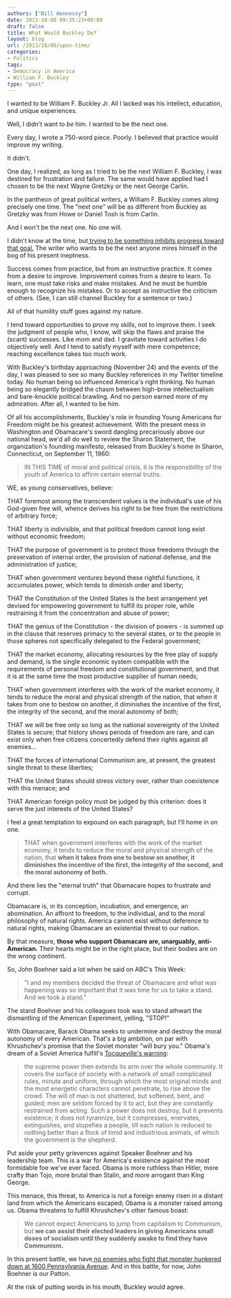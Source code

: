```yaml
---
authors: ["Bill Hennessy"]
date: 2013-10-08 09:35:23+00:00
draft: false
title: What Would Buckley Do?
layout: blog
url: /2013/10/08/upon-time/
categories:
- Politics
tags:
- Democracy in America
- William F. Buckley
type: "post"
---
```


I wanted to be William F. Buckley Jr. All I lacked was his intellect, education, and unique experiences.

Well, I didn't want to _be_ him. I wanted to be the next one.

Every day, I wrote a 750-word piece. Poorly. I believed that practice would improve my writing.

It didn't.

One day, I realized, as long as I tried to be the next William F. Buckley, I was destined for frustration and failure. The same would have applied had I chosen to be the next Wayne Gretzky or the next George Carlin.

In the pantheon of great political writers, a William F. Buckley comes along precisely one time. The "next one" will be as different from Buckley as Gretzky was from Howe or Daniel Tosh is from Carlin.

And I won't be the next one. No one will.

I didn't know at the time, but[ trying to be something inhibits progress toward that goal.](https://hennessysview.com/2013/02/28/ambition-comes-in-good-and-bad-flavors/) The writer who wants to be the next anyone mires himself in the bog of his present ineptness.

Success comes from practice, but from an instructive practice. It comes from a desire to improve. Improvement comes from a desire to learn. To learn, one must take risks and make mistakes. And he must be humble enough to recognize his mistakes. Or to accept as instructive the criticism of others. (See, I can still channel Buckley for a sentence or two.)

All of that humility stuff goes against my nature.

I tend toward opportunities to prove my skills, not to improve them. I seek the judgment of people who, I know, will skip the flaws and praise the (scant) successes. Like mom and dad. I gravitate toward activities I do objectively well. And I tend to satisfy myself with mere competence; reaching excellence takes too much work.

With Buckley's birthday approaching (November 24) and the events of the day, I was pleased to see so many Buckley references in my Twitter timeline today. No human being so influenced America's right thinking. No human being so elegantly bridged the chasm between high-brow intellectualism and bare-knuckle political brawling. And no person earned more of my admiration. After all, I wanted to be him.

Of all his accomplishments, Buckley's role in founding Young Americans for Freedom might be his greatest achievement. With the present mess in Washington and Obamacare's sword dangling precariously above our national head, we'd all do well to review the Sharon Statement, the organization's founding manifesto, released from Buckley's home in Sharon, Connecticut, on September 11, 1960:


> IN THIS TIME of moral and political crisis, it is the responsibility of the youth of America to affirm certain eternal truths.

WE, as young conservatives, believe:

THAT foremost among the transcendent values is the individual's use of his God-given free will, whence derives his right to be free from the restrictions of arbitrary force;

THAT liberty is indivisible, and that political freedom cannot long exist without economic freedom;

THAT the purpose of government is to protect those freedoms through the preservation of internal order, the provision of national defense, and the administration of justice;

THAT when government ventures beyond these rightful functions, it accumulates power, which tends to diminish order and liberty;

THAT the Constitution of the United States is the best arrangement yet devised for empowering government to fulfill its proper role, while restraining it from the concentration and abuse of power;

THAT the genius of the Constitution - the division of powers - is summed up in the clause that reserves primacy to the several states, or to the people in those spheres not specifically delegated to the Federal government;

THAT the market economy, allocating resources by the free play of supply and demand, is the single economic system compatible with the requirements of personal freedom and constitutional government, and that it is at the same time the most productive supplier of human needs;

THAT when government interferes with the work of the market economy, it tends to reduce the moral and physical strength of the nation, that when it takes from one to bestow on another, it diminishes the incentive of the first, the integrity of the second, and the moral autonomy of both;

THAT we will be free only so long as the national sovereignty of the United States is secure; that history shows periods of freedom are rare, and can exist only when free citizens concertedly defend their rights against all enemies…

THAT the forces of international Communism are, at present, the greatest single threat to these liberties;

THAT the United States should stress victory over, rather than coexistence with this menace; and

THAT American foreign policy must be judged by this criterion: does it serve the just interests of the United States?


I feel a great temptation to expound on each paragraph, but I'll home in on one.


> THAT when government interferes with the work of the market economy, it tends to reduce the moral and physical strength of the nation, that **when it takes from one to bestow on another, it diminishes the incentive of the first, the integrity of the second, and the moral autonomy of both.**


And there lies the "eternal truth" that Obamacare hopes to frustrate and corrupt.

Obamacare is, in its conception, incubation, and emergence, an abomination. An affront to freedom, to the individual, and to the moral philosophy of natural rights. America cannot exist without deference to natural rights, making Obamacare an existential threat to our nation.

By that measure, **those who support Obamacare are, unarguably, anti-American.** Their hearts might be in the right place, but their bodies are on the wrong continent.

So, John Boehner said a lot when he said on ABC's This Week:


> "I and my members decided the threat of Obamacare and what was happening was so important that it was time for us to take a stand. And we took a stand."


The stand Boehner and his colleagues took was to stand athwart the dismantling of the American Experiment, yelling, "STOP!"

With Obamacare, Barack Obama seeks to undermine and destroy the moral autonomy of every American. That's a big ambition, on par with Khrushchev's promise that the Soviet monster "will bury you." Obama's dream of a Soviet America fulfill's [Tocqueville's warning](https://xroads.virginia.edu/~HYPER/DETOC/ch4_06.htm):


> the supreme power then extends its arm over the whole community. It covers the surface of society with a network of small complicated rules, minute and uniform, through which the most original minds and the most energetic characters cannot penetrate, to rise above the crowd. The will of man is not shattered, but softened, bent, and guided; men are seldom forced by it to act, but they are constantly restrained from acting. Such a power does not destroy, but it prevents existence; it does not tyrannize, but it compresses, enervates, extinguishes, and stupefies a people, till each nation is reduced to nothing better than a flock of timid and industrious animals, of which the government is the shepherd.


Put aside your petty grievences against Speaker Boehner and his leadership team. This is a war for America's existence against the most formidable foe we've ever faced. Obama is more ruthless than Hitler, more crafty than Tojo, more brutal than Stalin, and more arrogant than King George.

This menace, this threat, to America is not a foreign enemy risen in a distant land from which the Americans escaped; Obama is a monster raised among us. Obama threatens to fulfill Khrushchev's other famous boast:


> We cannot expect Americans to jump from capitalism to Communism, but **we can assist their elected leaders in giving Americans small doses of socialism until they suddenly awake to find they have Communism.**


In this present battle, we have[ no enemies who fight that monster hunkered down at 1600 Pennsylvania Avenue](https://hennessysview.com/2013/10/07/know-fight/). And in this battle, for now, John Boehner is our Patton.

At the risk of putting words in his mouth, Buckley would agree.
